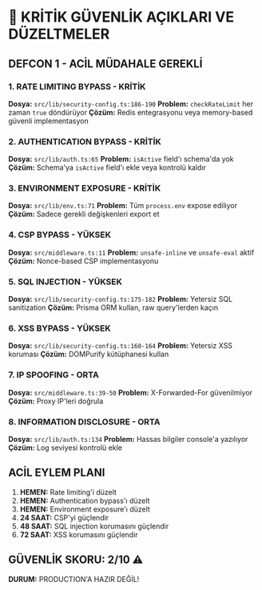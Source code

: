 # 🚨 KRİTİK GÜVENLİK AÇIKLARI VE DÜZELTMELER

## DEFCON 1 - ACİL MÜDAHALE GEREKLİ

### 1. RATE LIMITING BYPASS - KRİTİK
**Dosya:** `src/lib/security-config.ts:186-190`
**Problem:** `checkRateLimit` her zaman `true` döndürüyor
**Çözüm:** Redis entegrasyonu veya memory-based güvenli implementasyon

### 2. AUTHENTICATION BYPASS - KRİTİK  
**Dosya:** `src/lib/auth.ts:65`
**Problem:** `isActive` field'ı schema'da yok
**Çözüm:** Schema'ya `isActive` field'ı ekle veya kontrolü kaldır

### 3. ENVIRONMENT EXPOSURE - KRİTİK
**Dosya:** `src/lib/env.ts:71`
**Problem:** Tüm `process.env` expose ediliyor
**Çözüm:** Sadece gerekli değişkenleri export et

### 4. CSP BYPASS - YÜKSEK
**Dosya:** `src/middleware.ts:11`
**Problem:** `unsafe-inline` ve `unsafe-eval` aktif
**Çözüm:** Nonce-based CSP implementasyonu

### 5. SQL INJECTION - YÜKSEK
**Dosya:** `src/lib/security-config.ts:175-182`
**Problem:** Yetersiz SQL sanitization
**Çözüm:** Prisma ORM kullan, raw query'lerden kaçın

### 6. XSS BYPASS - YÜKSEK
**Dosya:** `src/lib/security-config.ts:160-164`
**Problem:** Yetersiz XSS koruması
**Çözüm:** DOMPurify kütüphanesi kullan

### 7. IP SPOOFING - ORTA
**Dosya:** `src/middleware.ts:39-50`
**Problem:** X-Forwarded-For güvenilmiyor
**Çözüm:** Proxy IP'leri doğrula

### 8. INFORMATION DISCLOSURE - ORTA
**Dosya:** `src/lib/auth.ts:134`
**Problem:** Hassas bilgiler console'a yazılıyor
**Çözüm:** Log seviyesi kontrolü ekle

## ACİL EYLEM PLANI

1. **HEMEN:** Rate limiting'i düzelt
2. **HEMEN:** Authentication bypass'ı düzelt  
3. **HEMEN:** Environment exposure'ı düzelt
4. **24 SAAT:** CSP'yi güçlendir
5. **48 SAAT:** SQL injection korumasını güçlendir
6. **72 SAAT:** XSS korumasını güçlendir

## GÜVENLİK SKORU: 2/10 ⚠️
**DURUM:** PRODUCTION'A HAZIR DEĞİL!

